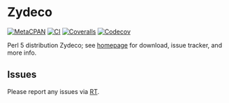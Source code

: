 # Zydeco

[![MetaCPAN](https://img.shields.io/cpan/v/Zydeco.svg)](https://metacpan.org/release/Zydeco)
[![CI](https://github.com/tobyink/p5-zydeco/workflows/CI/badge.svg)](https://github.com/tobyink/p5-zydeco/actions)
[![Coveralls](https://coveralls.io/repos/tobyink/p5-zydeco/badge.svg?branch=master&amp;service=github)](https://coveralls.io/github/tobyink/p5-zydeco)
[![Codecov](https://codecov.io/gh/tobyink/p5-zydeco/branch/master/graph/badge.svg)](https://codecov.io/gh/tobyink/p5-zydeco)

Perl 5 distribution Zydeco; see [homepage](https://metacpan.org/release/Zydeco)
for download, issue tracker, and more info.

## Issues

Please report any issues via [RT](https://rt.cpan.org/Dist/Display.html?Queue=Zydeco).
